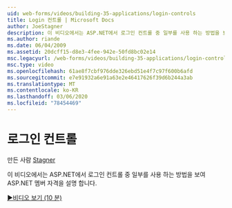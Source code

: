 ```yaml
---
uid: web-forms/videos/building-35-applications/login-controls
title: Login 컨트롤 | Microsoft Docs
author: JoeStagner
description: 이 비디오에서는 ASP.NET에서 로그인 컨트롤 중 일부를 사용 하는 방법을 보여 ASP.NET 멤버 자격을 설명 합니다.
ms.author: riande
ms.date: 06/04/2009
ms.assetid: 20dcff15-d8e3-4fee-942e-50fd8bc02e14
msc.legacyurl: /web-forms/videos/building-35-applications/login-controls
msc.type: video
ms.openlocfilehash: 61ae8f7cbf976dde326ebd51e4f7c97f600b6afd
ms.sourcegitcommit: e7e91932a6e91a63e2e46417626f39d6b244a3ab
ms.translationtype: MT
ms.contentlocale: ko-KR
ms.lasthandoff: 03/06/2020
ms.locfileid: "78454469"
---
```

# <a name="login-controls"></a>로그인 컨트롤

만든 사람 [Stagner](https://github.com/JoeStagner)

이 비디오에서는 ASP.NET에서 로그인 컨트롤 중 일부를 사용 하는 방법을 보여 ASP.NET 멤버 자격을 설명 합니다.

[&#9654;비디오 보기 (10 분)](https://channel9.msdn.com/Blogs/ASP-NET-Site-Videos/login-controls)
